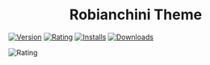 <h1 align="center">
  Robianchini Theme
</h1>

<p align="center" style="display: flex">
    <a href="https://marketplace.visualstudio.com/items?itemName=rodrigobianchini.robianchini-theme"><img src="https://vsmarketplacebadges.dev/version-short/rodrigobianchini.robianchini-theme.jpg?style=for-the-badge&colorA=252526&colorB=1B9AAA&label=VERSION" alt="Version"></a>&nbsp;
    <a href="https://marketplace.visualstudio.com/items?itemName=rodrigobianchini.robianchini-theme"><img src="https://vsmarketplacebadges.dev/rating-short/tal7aouy.theme.jpg?style=for-the-badge&colorA=252526&colorB=1B9AAA&label=Rating" alt="Rating"></a>&nbsp;
    <a href="https://marketplace.visualstudio.com/items?itemName=rodrigobianchini.robianchini-theme"><img src="https://vsmarketplacebadges.dev/installs-short/tal7aouy.theme.jpg?style=for-the-badge&colorA=252526&colorB=1B9AAA&label=Installs" alt="Installs"></a>&nbsp;
    <a href="https://marketplace.visualstudio.com/items?itemName=rodrigobianchini.robianchini-theme"><img src="https://vsmarketplacebadges.dev/downloads-short/rodrigobianchini.robianchini-theme.jpg?style=for-the-badge&colorA=252526&colorB=1B9AAA&label=Downloads" alt="Downloads"></a>
</p>

<p align="center" style="display: flex">
<img src="https://vscode-themes.nyc3.cdn.digitaloceanspaces.com/profiles/aZ4KyJ76xUcqaP2H1qloC2VejrJ2/yd0JSJF3-commandPalette.jpeg" alt="Rating"/>
</p>
